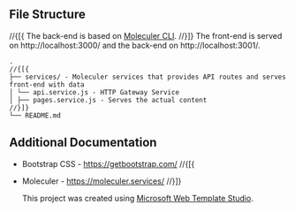 ﻿## File Structure

//{[{
The back-end is based on [Moleculer CLI](https://moleculer.services/docs/0.13/usage.html#Create-a-Moleculer-project).
//}]}
The front-end is served on http://localhost:3000/ and the back-end on http://localhost:3001/.

```
.
//{[{
├── services/ - Moleculer services that provides API routes and serves front-end with data
│ └── api.service.js - HTTP Gateway Service
│ ├── pages.service.js - Serves the actual content
//}]}
└── README.md
```

## Additional Documentation

- Bootstrap CSS - https://getbootstrap.com/
//{[{
- Moleculer - https://moleculer.services/
//}]}

  This project was created using [Microsoft Web Template Studio](https://github.com/Microsoft/WebTemplateStudio).
